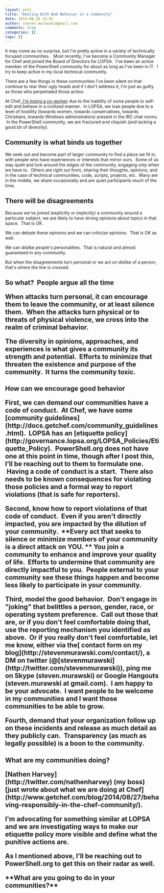 ```yaml
---
layout: post
title: "Dealing With Bad Behavior in a Community"
date: 2014-08-28 15:01
author: steven.murawski@gmail.com
comments: true
categories: []
tags: []
---
```



It may come as no surprise, but I'm pretty active in a variety of technically focused communities. &nbsp; Most recently, I've become a Community Manager for Chef and joined the Board of Directors for LOPSA. &nbsp;I've been an active member of the PowerShell community for about as long as I've been in IT. &nbsp;I try to keep active in my local technical community.


There are a few things in these communities I've been silent on that continue to rear their ugly heads and if I don't address it, I'm just as guilty as those who perpetrated those action.


At Chef,[ I'm losing a co-worker](https://sethvargo.com/leaving-chef/) due to the inability of some people to self-edit and behave in a civilized manner. &nbsp;In LOPSA, we lose people due to a level of hostility (towards women, towards conservatives, towards Christians, towards Windows administrators) present in the IRC chat rooms. &nbsp;In the PowerShell community, we are fractured and cliquish (and lacking a good bit of diversity).


## Community is what binds us together



We seek out and become part of larger community to find a place we fit in, with people who have experiences or interests that mirror ours. &nbsp;Some of us stay quiet and lurk around the edges of the community, engaging only when we have to. &nbsp;Others are right out front, sharing their thoughts, opinions, and in the case of technical communities, code, scripts, projects, etc. &nbsp;Many are in the middle, we share occasionally and are quiet participants much of the time. &nbsp;


## There will be disagreements

<p dir="ltr">Because we've joined (explicitly or implicitly) a community around a particular subject, we are likely to have strong opinions about topics in that space. &nbsp;That is OK. &nbsp;
<p dir="ltr">We can debate these opinions and we can criticize opinions. &nbsp;That is OK as well.
<p dir="ltr">We can dislike people's personalities. &nbsp;That is natural and almost guaranteed in any community.
<p dir="ltr">But when the disagreements turn personal or we act on dislike of a person, that's where the line is crossed.
<h2 dir="ltr">So what? &nbsp;People argue all the time

<p dir="ltr">When attacks turn personal, it can encourage them to leave the community, or at least silence them. &nbsp;When the attacks turn physical or to threats of physical violence, we cross into the realm of criminal behavior. &nbsp;
<p dir="ltr">The diversity in opinions, approaches, and experiences is what gives a community its strength and potential. &nbsp;Efforts to minimize that threaten the existence and purpose of the community. &nbsp;It turns the community toxic.
<h2 dir="ltr">How can we encourage good behavior

<p dir="ltr">First, we can demand our communities have a code of conduct. &nbsp;At Chef, we have some [community guidelines](http://docs.getchef.com/community_guidelines.html). &nbsp;LOPSA has an [etiquette policy](http://governance.lopsa.org/LOPSA_Policies/Etiquette_Policy). &nbsp;PowerShell.org does not have one at this point in time, though after I post this, I'll be reaching out to them to formulate one. &nbsp;Having a code of conduct is a start. &nbsp;There also needs to be known consequences for violating those policies and a formal way to report violations (that is safe for reporters).
<p dir="ltr">Second, know how to report violations of that code of conduct. &nbsp;Even if you aren't directly impacted, you are impacted by the dilution of your community. &nbsp;**Every act that seeks to silence or minimize members of your community is a direct attack on YOU. **&nbsp;You join a community to enhance and improve your quality of life. &nbsp;Efforts to undermine that community are directly impactful to you. &nbsp;People external to your community see these things happen and become less likely to participate in your community.&nbsp;
<p dir="ltr">Third, model the good behavior. &nbsp;Don't engage in "joking" that belittles a person, gender, race, or operating system preference. &nbsp;Call out those that are, or if you don't feel comfortable doing that, use the reporting mechanism you identified as above. &nbsp;Or if you really don't feel comfortable, let me know, either via the[ contact form on my blog](http://stevenmurawski.com/contact/), a DM on twitter (@[stevenmurawski](http://twitter.com/stevenmurawski)), ping me on Skype (steven.murawski) or Google Hangouts (steven.murawski at gmail.com). &nbsp;I am happy to be your advocate. &nbsp;I want people to be welcome in my communities and I want those communities to be able to grow.
<p dir="ltr">Fourth, demand that your organization follow up on these incidents and release as much detail as they publicly can. &nbsp;Transparency (as much as legally possible) is a boon to the community.
<h2 dir="ltr">What are my communities doing?

<p dir="ltr">[Nathen Harvey](http://twitter.com/nathenharvey) (my boss) [just wrote about what we are doing at Chef](http://www.getchef.com/blog/2014/08/27/behaving-responsibly-in-the-chef-community/). &nbsp;
<p dir="ltr">I'm advocating for something similar at LOPSA and we are investigating ways to make our etiquette policy more visible and define what the punitive actions are. &nbsp;
<p dir="ltr">As I mentioned above, I'll be reaching out to PowerShell.org to get this on their radar as well.
<p dir="ltr">**What are you going to do in your communities?**

